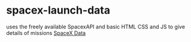 # spacex-launch-data
uses the freely available SpacexAPI and basic HTML CSS and JS to give details of missions 
[SpaceX Data](spacexlaunchdata.herokuapp.com)
